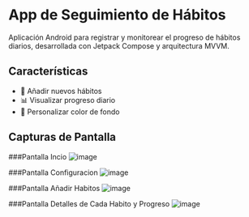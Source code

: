 # App de Seguimiento de Hábitos

Aplicación Android para registrar y monitorear el progreso de hábitos diarios, desarrollada con Jetpack Compose y arquitectura MVVM.

## Características
- 📝 Añadir nuevos hábitos
- 📊 Visualizar progreso diario
- 🎨 Personalizar color de fondo

## Capturas de Pantalla
###Pantalla Incio
![image](https://github.com/user-attachments/assets/1e739edf-4faa-43ee-9cf0-936c59d18943)

###Pantalla Configuracion 
![image](https://github.com/user-attachments/assets/f6df1d19-7f64-4f05-84e2-35d16ac2ce5e)

###Pantalla Añadir Habitos
![image](https://github.com/user-attachments/assets/b505471b-830b-4001-81e2-4ae83410a033)

###Pantalla Detalles de Cada Habito y Progreso 
![image](https://github.com/user-attachments/assets/cc2b07f3-650a-4031-a7ab-7e0c11126e5e)



